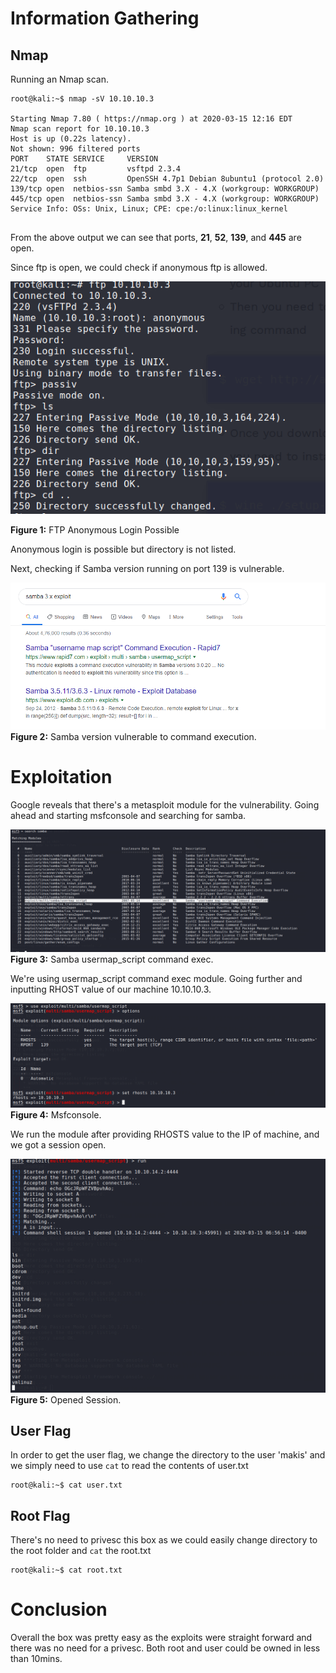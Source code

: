 
# Information Gathering

## Nmap
Running an Nmap scan.

```console
root@kali:~$ nmap -sV 10.10.10.3

Starting Nmap 7.80 ( https://nmap.org ) at 2020-03-15 12:16 EDT
Nmap scan report for 10.10.10.3
Host is up (0.22s latency).
Not shown: 996 filtered ports
PORT    STATE SERVICE     VERSION
21/tcp  open  ftp         vsftpd 2.3.4
22/tcp  open  ssh         OpenSSH 4.7p1 Debian 8ubuntu1 (protocol 2.0)
139/tcp open  netbios-ssn Samba smbd 3.X - 4.X (workgroup: WORKGROUP)
445/tcp open  netbios-ssn Samba smbd 3.X - 4.X (workgroup: WORKGROUP)
Service Info: OSs: Unix, Linux; CPE: cpe:/o:linux:linux_kernel


```
From the above output we can see that ports, **21**, **52**, **139**, and **445** are open.

Since ftp is open, we could check if anonymous ftp is allowed.

![FTP](./Lame/ftp.png)

**Figure 1:** FTP Anonymous Login Possible

Anonymous login is possible but directory is not listed.

Next, checking if Samba version running on port 139 is vulnerable.

![Samba](./Lame/Screenshot_2.png)
**Figure 2:** Samba version vulnerable to command execution.


# Exploitation  

Google reveals that there's a metasploit module for the vulnerability. Going ahead and starting msfconsole and searching for samba.

![Metasploit](./Lame/metasploit.png)
**Figure 3:** Samba usermap_script command exec.

We're using usermap_script command exec module. Going further and inputting RHOST value of our machine 10.10.10.3.

![Options](./Lame/optionsmsf.png)
**Figure 4:** Msfconsole.

We run the module after providing RHOSTS value to the IP of machine, and we got a session open.

![Session](./Lame/shell.png)
**Figure 5:** Opened Session.

## User Flag

In order to get the user flag, we change the directory to the user 'makis' and we simply need to use `cat` to read the contents of user.txt
```
root@kali:~$ cat user.txt

```

## Root Flag

There's no need to privesc this box as we could easily change directory to the root folder and `cat` the root.txt
```
root@kali:~$ cat root.txt

```

# Conclusion
Overall the box was pretty easy as the exploits were straight forward and there was no need for a privesc. Both root and user could be owned in less than 10mins.

